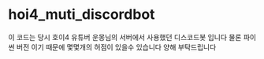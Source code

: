 # hoi4_muti_discordbot
이 코드는 당시 호이4 유튜버 운몽님의 서버에서 사용했던 디스코드봇 입니다 물론 파이썬 버전 이기 때문에 몇몇개의 허점이 있을수 있습니다 양해 부탁드립니다

